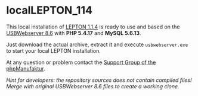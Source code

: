 localLEPTON_114
===============

This local installation of [LEPTON 1.1.4](http://lepton-cms.org) is ready to use and based on the [USBWebserver 8.6](http://usbwebserver.net) with **PHP 5.4.17** and **MySQL 5.6.13**.

Just download the actual archive, extract it and execute `usbwebserver.exe` to start your local LEPTON installation.

At any question or problem contact the [Support Group of the phpManufaktur](https://support.phpmanufaktur.de).

*Hint for developers: the repository sources does not contain compiled files! Merge with original USBWebserver 8.6 files to create a working clone.*